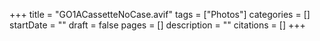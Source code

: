 +++
title = "GO1ACassetteNoCase.avif"
tags = ["Photos"]
categories = []
startDate = ""
draft = false
pages = []
description = ""
citations = []
+++
